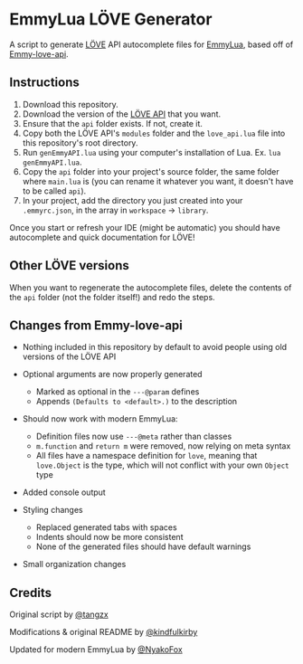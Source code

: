 # EmmyLua LÖVE Generator

A script to generate [LÖVE](https://love2d.org/) API autocomplete files for [EmmyLua](https://github.com/EmmyLuaLs/emmylua-analyzer-rust), based off of [Emmy-love-api](https://github.com/EmmyLua/Emmy-love-api).

## Instructions

1. Download this repository.
2. Download the version of the [LÖVE API](https://github.com/love2d-community/love-api) that you want.
3. Ensure that the `api` folder exists. If not, create it.
4. Copy both the LÖVE API's `modules` folder and the `love_api.lua` file into this repository's root directory.
5. Run `genEmmyAPI.lua` using your computer's installation of Lua. Ex. `lua genEmmyAPI.lua`.
6. Copy the `api` folder into your project's source folder, the same folder where `main.lua` is (you can rename it whatever you want, it doesn't have to be called `api`).
7. In your project, add the directory you just created into your `.emmyrc.json`, in the array in `workspace` -> `library`.

Once you start or refresh your IDE (might be automatic) you should have autocomplete and quick documentation for LÖVE!

## Other LÖVE versions

When you want to regenerate the autocomplete files, delete the contents of the `api` folder (not the folder itself!) and redo the steps.

## Changes from Emmy-love-api

- Nothing included in this repository by default to avoid people using old versions of the LÖVE API
- Optional arguments are now properly generated
  - Marked as optional in the `---@param` defines
  - Appends `(Defaults to <default>.)` to the description

- Should now work with modern EmmyLua:
  - Definition files now use `---@meta` rather than classes
  - `m.function` and `return m` were removed, now relying on meta syntax
  - All files have a namespace definition for `love`, meaning that `love.Object` is the type, which will not conflict with your own `Object` type

- Added console output
- Styling changes
  - Replaced generated tabs with spaces
  - Indents should now be more consistent
  - None of the generated files should have default warnings

- Small organization changes

## Credits

Original script by [@tangzx](https://github.com/tangzx)

Modifications & original README by [@kindfulkirby](https://github.com/kindfulkirby)

Updated for modern EmmyLua by [@NyakoFox](https://github.com/NyakoFox)
